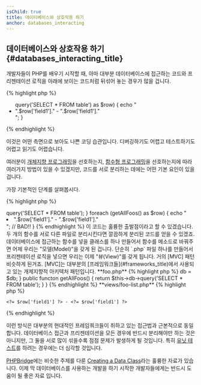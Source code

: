 ```yaml
---
isChild: true
title: 데이터베이스와 상호작용 하기
anchor: databases_interacting
---
```


## 데이터베이스와 상호작용 하기 {#databases_interacting_title}

개발자들이 PHP를 배우기 시작할 때, 아마 대부분 데이터베이스에 접근하는 코드와 프리젠테이션 로직을
아래에 보이는 코드처럼 뒤섞어 놓는 경우가 많을 겁니다.

{% highlight php %}
<ul>
<?php
foreach ($db->query('SELECT * FROM table') as $row) {
    echo "<li>".$row['field1']." - ".$row['field1']."</li>";
}
</ul>
{% endhighlight %}

이것은 어떤 측면으로 보아도 나쁜 코딩 습관입니다. 디버깅하기도 어렵고 테스트하기도 어렵고 읽기도 
어렵습니다.

여러분이 [개체지향 프로그래밍](#object-oriented-programming)을 선호하는지, 
[함수형 프로그래밍](#functional-programming)을 선호하는지에 따라 여러가지 방법이
있을 수 있겠지만, 코드를 서로 분리하는 데에는 어떤 기본 요인이 있을 겁니다.

가장 기본적인 단계를 살펴봅시다.

{% highlight php %}
<?php
functon getAllSomethings($db) {
	return $db->query('SELECT * FROM table');
}

foreach (getAllFoos() as $row) {
    echo "<li>".$row['field1']." - ".$row['field1']."</li>"; // BAD!!
}
{% endhighlight %}

이 코드는 훌륭한 출발점이라고 할 수 있겠습니다. 두 개의 함수를 서로 다른 파일로 분리시킨다면
깔끔하게 분리된 코드를 얻을 수 있겠죠.

데이터베이스에 접근하는 함수를 넣을 클래스를 하나 만들어서 함수를 메소드로 바꿔주면 어제 우리는 
"모델(Model)"을 갖게 된 겁니다. 단순히 `.php` 파일 하나를 만들어서 프리젠테이션 로직을 넣으면 
우리는 이제 "뷰(View)"를 갖게 됩니다. 거의 [MVC] 패턴 비슷하게 된거죠. [MVC]는 
대부분의 [프레임워크들](#frameworks_title)에서 사용되고 있는 개제지향적 아키텍처 패턴입니다.

**foo.php**

{% highlight php %}
<?php

$db = new PDO('mysql:host=localhost;dbname=testdb;charset=utf8', 'username', 'password');

// 모델 클래스를 사용할 수 있게 포함시킨다.
include 'models/FooModel.php';

// 모델 인스턴스를 만든다.
$fooList = new FooModel($db);

// 뷰를 보여준다.
include 'views/foo-list.php';
{% endhighlight %}


**models/FooModel.php**

{% highlight php %}
<?php
class Foo()
{
	protected $db;

	public function __construct(PDO $db)
	{
		$this->db = $db;
	}

	public functon getAllFoos() {
		return $this->db->query('SELECT * FROM table');
	}
}
{% endhighlight %}

**views/foo-list.php**

{% highlight php %}
<? foreach ($fooList as $row): ?>
    <?= $row['field1'] ?> - <?= $row['field1'] ?>
<? endforeach ?>
{% endhighlight %}

이런 방식은 대부분의 현대적인 프레임쿼크들이 취하고 있는 접근법과 근본적으로 동일합니다.
데이터베이스 접근과 프리젠테이션을 모든 경우에 반드시 분리해야만 하는 것은 아니지만, 
그 둘을 서로 많이 섞을수록 점점 문제가 발생하게 될 것입니다. 특히 
[유닛 테스트](#unit-testing)를 하려는 경우에는 더 심각할 것입니다.

[PHPBridge]에는 비슷한 주제를 다룬 [Creating a Data Class]라는 훌륭한 자료가 
있습니다. 이제 막 데이터베이스를 사용하는 개발을 하기 시작한 개발자들에게는 반드시 도움이 될 
좋은 자료 입니다.

[MVC]: http://code.tutsplus.com/tutorials/mvc-for-noobs--net-10488
[PHPBridge]: http://phpbridge.org/
[Creating a Data Class]: http://phpbridge.org/intro-to-php/creating_a_data_class